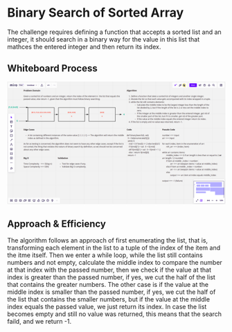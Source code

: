 # Binary Search of Sorted Array

The challenge requires defining a function that accepts a sorted list and an integer, it should search in  a binary way for the value in this list that mathces the entered integer and then return its index.

## Whiteboard Process

![wbch01](./wbch03.png)

## Approach & Efficiency

The algorithm follows an approach of first enumerating the list, that is, transforming each element in the list to a tuple of the index of the item and the itme itself. Then we enter a while loop, while the list still contains numbers and not empty, calculate the middle index to compare the number at that index with the passed number, then we check if the value at that index is greater than the passed number, if yes, we cut the half of the list that contains the greater numbers. The other case is if the value at the middle index is smaller than the passed number, if yes, we cut the half of the list that contains the smaller numbers, but if the value at the middle index equals the passed value, we just return its index. In case the list becomes empty and still no value was returned, this means that the search faild, and we return -1.

